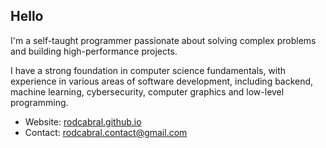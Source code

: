 ## Hello

I'm a self-taught programmer passionate about solving complex problems and building high-performance projects.  
  
I have a strong foundation in computer science fundamentals, with experience in various areas of software development, including backend, machine learning, cybersecurity, computer graphics and low-level programming.  

- Website: [rodcabral.github.io](https://rodcabral.github.io)  
- Contact: [rodcabral.contact@gmail.com](mailto:rodcabral.contact@gmail.com)  

